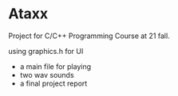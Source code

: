 # Ataxx

Project for C/C++ Programming Course at 21 fall.

using graphics.h for UI

- a main file for playing
- two wav sounds
- a final project report

